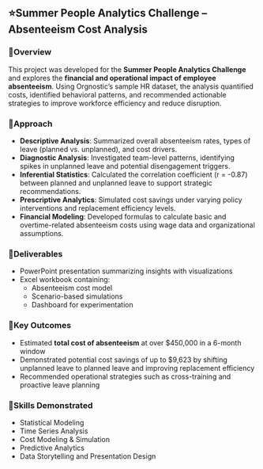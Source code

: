 

## ⭐Summer People Analytics Challenge – Absenteeism Cost Analysis

### 📌Overview  
This project was developed for the **Summer People Analytics Challenge** and explores the **financial and operational impact of employee absenteeism**. Using Orgnostic’s sample HR dataset, the analysis quantified costs, identified behavioral patterns, and recommended actionable strategies to improve workforce efficiency and reduce disruption.

### 📌Approach  
- **Descriptive Analysis**: Summarized overall absenteeism rates, types of leave (planned vs. unplanned), and cost drivers.  
- **Diagnostic Analysis**: Investigated team-level patterns, identifying spikes in unplanned leave and potential disengagement triggers.  
- **Inferential Statistics**: Calculated the correlation coefficient (r = -0.87) between planned and unplanned leave to support strategic recommendations.  
- **Prescriptive Analytics**: Simulated cost savings under varying policy interventions and replacement efficiency levels.  
- **Financial Modeling**: Developed formulas to calculate basic and overtime-related absenteeism costs using wage data and organizational assumptions.  

### 📌Deliverables  
- PowerPoint presentation summarizing insights with visualizations  
- Excel workbook containing:  
  - Absenteeism cost model  
  - Scenario-based simulations  
  - Dashboard for experimentation  

### 📌Key Outcomes  
- Estimated **total cost of absenteeism** at over $450,000 in a 6-month window  
- Demonstrated potential cost savings of up to $9,623 by shifting unplanned leave to planned leave and improving replacement efficiency  
- Recommended operational strategies such as cross-training and proactive leave planning  

### 📌Skills Demonstrated  
- Statistical Modeling  
- Time Series Analysis  
- Cost Modeling & Simulation  
- Predictive Analytics  
- Data Storytelling and Presentation Design  

